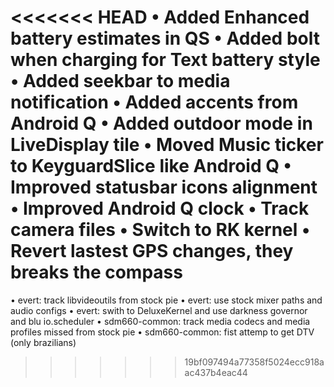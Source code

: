 <<<<<<< HEAD
• Added Enhanced battery estimates in QS
• Added bolt when charging for Text battery style
• Added seekbar to media notification
• Added accents from Android Q
• Added outdoor mode in LiveDisplay tile
• Moved Music ticker to KeyguardSlice like Android Q
• Improved statusbar icons alignment
• Improved Android Q clock
• Track camera files
• Switch to RK kernel
• Revert lastest GPS changes, they breaks the compass
=======
• evert: track libvideoutils from stock pie 
• evert: use stock mixer paths and audio configs
• evert: swith to DeluxeKernel and use darkness governor and blu io.scheduler
• sdm660-common: track media codecs and media profiles missed from stock pie
• sdm660-common: fist attemp to get DTV (only brazilians) 

>>>>>>> 19bf097494a77358f5024ecc918aac437b4eac44
